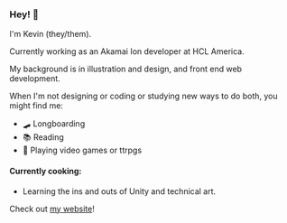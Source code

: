 ### Hey! 👋
I'm Kevin (they/them). 

Currently working as an Akamai Ion developer at HCL America.

My background is in illustration and design, and front end web development.

When I'm not designing or coding or studying new ways to do both, you might find me:
- 🛹 Longboarding
- 📚 Reading
- 🎲 Playing video games or ttrpgs

#### Currently cooking:
- Learning the ins and outs of Unity and technical art.

Check out [my website](https://www.khongcodes.com/)!

<!--
**khongcodes/khongcodes** is a ✨ _special_ ✨ repository because its `README.md` (this file) appears on your GitHub profile.

Here are some ideas to get you started:

- 🔭 I’m currently working on ...
- 🌱 I’m currently learning ...
- 👯 I’m looking to collaborate on ...
- 🤔 I’m looking for help with ...
- 💬 Ask me about ...
- 📫 How to reach me: ...
- 😄 Pronouns: ...
- ⚡ Fun fact: ...

-->
